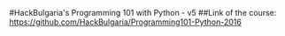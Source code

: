 #HackBulgaria's Programming 101 with Python - v5
##Link of the course: https://github.com/HackBulgaria/Programming101-Python-2016
